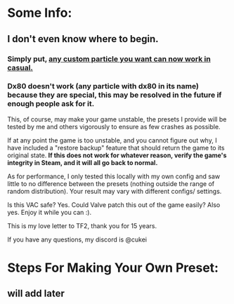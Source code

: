# Some Info:
## I don't even know where to begin.

### Simply put, <ins> any custom particle you want can now work in casual. </ins>

### Dx80 doesn't work (any particle with dx80 in its name) because they are special, this may be resolved in the future if enough people ask for it.

This, of course, may make your game unstable, the presets I provide will be tested by me and others vigorously to ensure as few crashes as possible.

If at any point the game is too unstable, and you cannot figure out why, I have included a "restore backup" feature that should return the game to its original state. **If this does not work for whatever reason, verify the game's integrity in Steam, and it will all go back to normal.**

As for performance, I only tested this locally with my own config and saw little to no difference between the presets (nothing outside the range of random distribution). Your result may vary with different configs/ settings.

Is this VAC safe? Yes. Could Valve patch this out of the game easily? Also yes. Enjoy it while you can :).

This is my love letter to TF2, thank you for 15 years.

If you have any questions, my discord is @cukei

# Steps For Making Your Own Preset:

## will add later